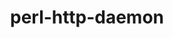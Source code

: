 ---
title: "perl-http-daemon"
layout: cache
categories: [package, develop]
meta: {"versions": ["6.16"], "compilers": ["gcc@=11.1.0", "gcc@=11.4.0"], "oss": ["ubuntu20.04", "ubuntu22.04"], "platforms": ["linux"], "targets": ["x86_64_v3"], "stacks": ["data-vis-sdk", "e4s", "hep", "root"], "num_specs": 6, "num_specs_by_stack": {"data-vis-sdk": 3, "root": 6, "e4s": 3, "hep": 3}}
spec_details: [{"hash": "gg6iemvxyafi7zhy7il66fe6rp24cl5n", "compiler": "gcc@=11.1.0", "versions": ["6.16"], "os": "ubuntu20.04", "platform": "linux", "target": "x86_64_v3", "variants": ["build_system=perl"], "stacks": ["data-vis-sdk", "root"], "size": "-", "tarball": "https://binaries.spack.io/develop/build_cache/linux-ubuntu20.04-x86_64_v3/gcc-11.1.0/perl-http-daemon-6.16/linux-ubuntu20.04-x86_64_v3-gcc-11.1.0-perl-http-daemon-6.16-gg6iemvxyafi7zhy7il66fe6rp24cl5n.spack"}, {"hash": "ctbj3mr6mt6egt4bta336ir7auq4fijo", "compiler": "gcc@=11.1.0", "versions": ["6.16"], "os": "ubuntu20.04", "platform": "linux", "target": "x86_64_v3", "variants": ["build_system=perl"], "stacks": ["data-vis-sdk", "root"], "size": "-", "tarball": "https://binaries.spack.io/develop/build_cache/linux-ubuntu20.04-x86_64_v3/gcc-11.1.0/perl-http-daemon-6.16/linux-ubuntu20.04-x86_64_v3-gcc-11.1.0-perl-http-daemon-6.16-ctbj3mr6mt6egt4bta336ir7auq4fijo.spack"}, {"hash": "i2kevcwo4qi4q5z6ct5y37ntiew5kbwk", "compiler": "gcc@=11.1.0", "versions": ["6.16"], "os": "ubuntu20.04", "platform": "linux", "target": "x86_64_v3", "variants": ["build_system=perl"], "stacks": ["data-vis-sdk", "root"], "size": "-", "tarball": "https://binaries.spack.io/develop/build_cache/linux-ubuntu20.04-x86_64_v3/gcc-11.1.0/perl-http-daemon-6.16/linux-ubuntu20.04-x86_64_v3-gcc-11.1.0-perl-http-daemon-6.16-i2kevcwo4qi4q5z6ct5y37ntiew5kbwk.spack"}, {"hash": "4p5qft446ze3pwddsqf4wt2bb4wqudlp", "compiler": "gcc@=11.4.0", "versions": ["6.16"], "os": "ubuntu22.04", "platform": "linux", "target": "x86_64_v3", "variants": ["build_system=perl"], "stacks": ["e4s", "root", "hep"], "size": "-", "tarball": "https://binaries.spack.io/develop/build_cache/linux-ubuntu22.04-x86_64_v3/gcc-11.4.0/perl-http-daemon-6.16/linux-ubuntu22.04-x86_64_v3-gcc-11.4.0-perl-http-daemon-6.16-4p5qft446ze3pwddsqf4wt2bb4wqudlp.spack"}, {"hash": "tasm5zsndjr3wtxyl7z3py4irp2uv3c6", "compiler": "gcc@=11.4.0", "versions": ["6.16"], "os": "ubuntu22.04", "platform": "linux", "target": "x86_64_v3", "variants": ["build_system=perl"], "stacks": ["e4s", "root", "hep"], "size": "-", "tarball": "https://binaries.spack.io/develop/build_cache/linux-ubuntu22.04-x86_64_v3/gcc-11.4.0/perl-http-daemon-6.16/linux-ubuntu22.04-x86_64_v3-gcc-11.4.0-perl-http-daemon-6.16-tasm5zsndjr3wtxyl7z3py4irp2uv3c6.spack"}, {"hash": "no2l6tu4pxw3xamvlgkfanno5hof232b", "compiler": "gcc@=11.4.0", "versions": ["6.16"], "os": "ubuntu22.04", "platform": "linux", "target": "x86_64_v3", "variants": ["build_system=perl"], "stacks": ["e4s", "root", "hep"], "size": "-", "tarball": "https://binaries.spack.io/develop/build_cache/linux-ubuntu22.04-x86_64_v3/gcc-11.4.0/perl-http-daemon-6.16/linux-ubuntu22.04-x86_64_v3-gcc-11.4.0-perl-http-daemon-6.16-no2l6tu4pxw3xamvlgkfanno5hof232b.spack"}]
---